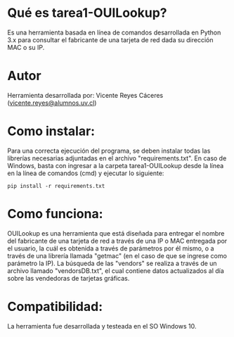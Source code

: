 # Qué es tarea1-OUILookup?

Es una herramienta basada en línea de comandos desarrollada en Python 3.x para consultar el fabricante de una tarjeta de red dada su dirección MAC o su IP.

# Autor

Herramienta desarrollada por:
Vicente Reyes Cáceres (vicente.reyes@alumnos.uv.cl)

# Como instalar:

Para una correcta ejecución del programa, se deben instalar todas las librerías necesarias adjuntadas en el archivo "requirements.txt". En caso de Windows, basta con ingresar a la carpeta tarea1-OUILookup desde la línea en la línea de comandos (cmd) y ejecutar lo siguiente:

``pip install -r requirements.txt``

# Como funciona:

OUILookup es una herramienta que está diseñada para entregar el nombre del fabricante de una tarjeta de red a través de una IP o MAC entregada por el usuario, la cuál es obtenida a través de parámetros por él mismo, o a través de una librería llamada "getmac" (en el caso de que se ingrese como parámetro la IP). La búsqueda de las "vendors" se realiza a través de un archivo llamado "vendorsDB.txt", el cual contiene datos actualizados al día sobre las vendedoras de tarjetas gráficas.

# Compatibilidad:

La herramienta fue desarrollada y testeada en el SO Windows 10.
